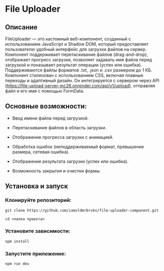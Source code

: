 # File Uploader

## Описание

FileUploader — это кастомный веб-компонент, созданный с использованием JavaScript и Shadow DOM, который предоставляет пользователю удобный интерфейс для загрузки файлов на сервер. Компонент поддерживает перетаскивание файлов (drag-and-drop), отображает прогресс загрузки, позволяет задавать имя файла перед загрузкой и показывает результат операции (успех или ошибка). Поддерживаются файлы форматов .txt, .json и .csv размером до 1 КБ.
Компонент стилизован с использованием CSS, включая плавные переходы и адаптивный дизайн. Он интегрируется с сервером через API (https://file-upload-server-mc26.onrender.com/api/v1/upload), отправляя файл и его имя с помощью FormData.

## Основные возможности:

- Ввод имени файла перед загрузкой.

- Перетаскивание файлов в область загрузки.

- Отображение прогресса загрузки с анимацией.

- Обработка ошибок (неподдерживаемый формат, превышение размера, сетевая ошибка).

- Отображение результата загрузки (успех или ошибка).

- Возможность закрытия и очистки формы.

## Установка и запуск

### Клонируйте репозиторий:
`git clone https://github.com/iamvldmrbrvkv/file-uploader-component.git`

`cd <папка проекта>`

### Установите зависимости:
`npm install`

### Запустите приложение:
`npm run dev`
